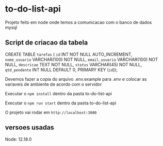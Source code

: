 # to-do-list-api
Projeto feito em node onde temos a comunicacao com o banco de dados mysql
## Script de criacao da tabela
CREATE TABLE `tarefas` (
  `id` INT NOT NULL AUTO_INCREMENT,
  `nome_usuario` VARCHAR(100) NOT NULL,
  `email_usuario` VARCHAR(100) NOT NULL,
  `descricao` TEXT NOT NULL,
  `status` VARCHAR(45) NOT NULL,
  `qtd_pendente` INT NULL DEFAULT 0,
  PRIMARY KEY (`id`));

Devemos fazer a copia do arquivo .env.example para .env e colocar as variaveis de ambiente de acordo com o servidor

Executar o `npm install` dentro da pasta to-do-list-api

Executar o `npm run start` dentro da pasta to-do-list-api

O projeto vai rodar em `http://localhost:3000`

## versoes usadas
Node: 12.18.0


